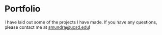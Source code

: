 # Portfolio
I have laid out some of the projects I have made. If you have any questions, please contact me at smundra@ucsd.edu!
